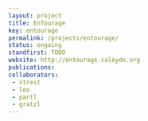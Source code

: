 ```yaml
---
layout: project
title: EnTourage
key: entourage
permalink: /projects/entourage/
status: ongoing
standfirst: TODO
website: http://entourage.caleydo.org
publications:
collaborators:
 - streit 
 - lex
 - partl
 - gratzl
---
```

